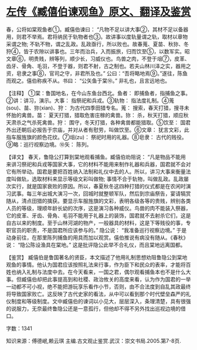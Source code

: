 # [左传《臧僖伯谏观鱼》原文、翻译及鉴赏](https://www.vrrw.net/wx/13980.html)

春，公将如棠观鱼者①。臧僖伯谏曰： “凡物不足以讲大事②，其材不足以备器用，则君不举焉。君将纳民于轨物者也③。故讲事以度轨量谓之轨，取材以章物采谓之物; 不轨不物，谓之乱政。乱政亟行，所以败也。故春蒐、夏苗、秋狝、冬狩④，皆于农隙以讲事也。三年而治兵，入而振旅，归而饮至⑤，以数军实。昭文章⑥，明贵贱，辨等列，顺少长，习威仪也。鸟兽之肉，不登于俎⑦，皮革、齿牙、骨角、毛羽，不登于器，则君不射，古之制也。若夫山林川泽之实，器用之资，皂隶之事⑧，官司之守，非君所及也。” 公曰：“吾将略地焉⑨。”遂往，陈鱼而观之。僖伯称疾不从。书曰： “公矢鱼于棠⑩。” 非礼也，且言远地也。

【注释】 ①棠：鲁国地名，在今山东鱼台西北。鱼者： 即捕鱼者，指捕鱼之事。②讲：讲习，演示。大事： 指祭祀和兵戎。③轨物： 指法度礼制。④蒐 (sou)、苗、狝(xian)、狩： 为古代四季田猎专名。蒐： 搜索，春天打猎，搜寻未怀胎的禽兽。苗： 夏天打猎，猎取危害庄稼的禽兽。狝： 杀，秋天打猎，顺应秋天肃杀之气杀死禽兽。狩： 围守，冬天打猎，各种禽兽都能猎取。⑤饮至： 国君外出还朝后必报告于宗庙，并对从者有慰劳，叫做饮至。⑥文章： 犹言文彩，此指车服旌旗的颜色花纹。⑦俎(zu)： 祭祀时用的礼器。⑧皂隶： 古代的贱役。⑨略：巡行视察边境。⑩矢： 陈列。



【译文】 春天，鲁隐公打算到棠地观看捕鱼。臧僖伯劝阻说： “凡是物品不能用来讲习祭祀和兵戎等国家大事，它的材料不能用来制作礼器和兵器，国君就不会对它有所举动。国君是要把百姓纳入法制和礼仪中去的人。所以，讲习大事来衡量法度叫做轨，选取材料来显示等级文彩叫做物; 事情不合于轨物，叫做乱政。乱政屡次实行，就是国家衰败的原因。所以，春夏秋冬这四种打猎的仪式都是在农闲时演习武事。每三年出城大演习一次，回城时就整顿军队，然后到宗庙祭告，宴请犒赏随从，清点田猎的擒获。要显示车服旌旗的文彩，表明各级各等的贵贱，辨别各类人员的等级，理顺年龄长幼的次序，这是演习各种威仪。鸟兽的肉不能装入祭器，它的皮革、牙齿、骨角、毛羽不能用于礼器上的装饰，国君就不去射杀它们，这是自古以来的制度。至于山林河湖的物产，一般器具的材料，这是下等贱役的事，专职官员的职责，不是国君所应该参与的。” 隐公说： “我准备巡行视察边境。” 于是动身前往，在那里陈列捕鱼的用具而加以观赏。僖伯推说有病没有随从。《春秋》说： “隐公陈设渔具在棠地。” 这是批评隐公此举不合礼仪，而且棠地远离国都。

【鉴赏】 臧僖伯是鲁国著名的贤臣，本文描述了他用礼制思想劝阻鲁隐公到棠地观鱼的事情。他认为国君应该按照礼法来行事，作为臣下和民众的表率，才能将百姓也纳入礼制与法度中去。在今天看来，一国之君，偶尔观看捕鱼本也不是什么大事。但臧僖伯却把此事提高到和社稷、政治攸关的高度来看，认为作为国君的一举一动都不可小视，绝不能把游玩享乐看作小节，否则，由不合法度到自乱其政最终将导致国家败亡。这反映了古代史家的看法，从中可以看到那个时代壁垒森严的礼仪制度和等级制度。文中臧僖伯的谏词以小见大，层层深入，条理清楚，具有很强的说服力，无奈最终鲁隐公还是一意孤行，但他却不得不另外找出巡视边境的借口。

字数：1341

知识来源：傅德岷,赖云琪 主编.古文观止鉴赏.武汉：崇文书局.2005.第7-8页.

